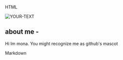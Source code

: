 HTML

<picture>
<source media="(prefers-color-scheme: dark)"srcset="YOUR-DARKMODE-IMAGE>
<source media="(prefers-clor-scheme: dark)"srcset=https://user-images.girHubusercontent.com/25423296/163456776-7f95b81a-f1ed-45f7-b7ab-8fa810d529fa.png">
<img alt="YOUR-TEXT"src=YOUR-DEFAULD-IMAGE">
</picture>

## about me -

Hi Im mona. You might recognize me as github's mascot

Markdown 



